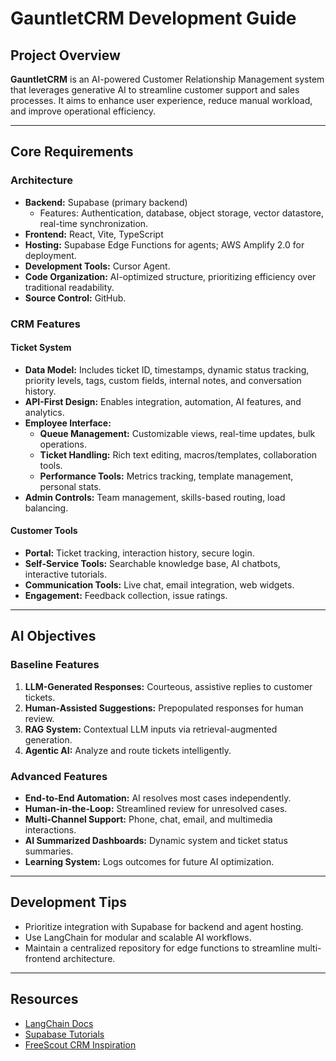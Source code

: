 # GauntletCRM Development Guide

## Project Overview
**GauntletCRM** is an AI-powered Customer Relationship Management system that leverages generative AI to streamline customer support and sales processes. It aims to enhance user experience, reduce manual workload, and improve operational efficiency.

---

## Core Requirements

### Architecture
- **Backend:** Supabase (primary backend)
  - Features: Authentication, database, object storage, vector datastore, real-time synchronization.
- **Frontend:** React, Vite, TypeScript
- **Hosting:** Supabase Edge Functions for agents; AWS Amplify 2.0 for deployment.
- **Development Tools:** Cursor Agent.
- **Code Organization:** AI-optimized structure, prioritizing efficiency over traditional readability.
- **Source Control:** GitHub.

### CRM Features
#### Ticket System
- **Data Model:** Includes ticket ID, timestamps, dynamic status tracking, priority levels, tags, custom fields, internal notes, and conversation history.
- **API-First Design:** Enables integration, automation, AI features, and analytics.
- **Employee Interface:**
  - **Queue Management:** Customizable views, real-time updates, bulk operations.
  - **Ticket Handling:** Rich text editing, macros/templates, collaboration tools.
  - **Performance Tools:** Metrics tracking, template management, personal stats.
- **Admin Controls:** Team management, skills-based routing, load balancing.

#### Customer Tools
- **Portal:** Ticket tracking, interaction history, secure login.
- **Self-Service Tools:** Searchable knowledge base, AI chatbots, interactive tutorials.
- **Communication Tools:** Live chat, email integration, web widgets.
- **Engagement:** Feedback collection, issue ratings.

---

## AI Objectives
### Baseline Features
1. **LLM-Generated Responses:** Courteous, assistive replies to customer tickets.
2. **Human-Assisted Suggestions:** Prepopulated responses for human review.
3. **RAG System:** Contextual LLM inputs via retrieval-augmented generation.
4. **Agentic AI:** Analyze and route tickets intelligently.

### Advanced Features
- **End-to-End Automation:** AI resolves most cases independently.
- **Human-in-the-Loop:** Streamlined review for unresolved cases.
- **Multi-Channel Support:** Phone, chat, email, and multimedia interactions.
- **AI Summarized Dashboards:** Dynamic system and ticket status summaries.
- **Learning System:** Logs outcomes for future AI optimization.

---

## Development Tips
- Prioritize integration with Supabase for backend and agent hosting.
- Use LangChain for modular and scalable AI workflows.
- Maintain a centralized repository for edge functions to streamline multi-frontend architecture.

---

## Resources
- [LangChain Docs](https://python.langchain.com/)
- [Supabase Tutorials](https://supabase.com/docs)
- [FreeScout CRM Inspiration](https://freescout.net/)
